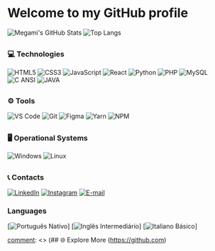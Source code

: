 # Welcome to my GitHub profile 

![Megami's GitHub Stats](https://github-readme-stats.vercel.app/api?username=MegamiAy&show_icons=true&show=prs_merged_percentage&hide=issues,prs&theme=transparent)
![Top Langs](https://github-readme-stats.vercel.app/api/top-langs/?username=MegamiAy&layout=compact&show=icons=true&theme=transparent)
<!--<img src="https://tryhackme-badges.s3.amazonaws.com/Megami.Ay.png" alt="TryHackMe">-->

##

### 💻 Technologies

![HTML5](https://img.shields.io/badge/HTML5-E34F26?style=for-the-badge&logo=html5&logoColor=white) 
![CSS3](https://img.shields.io/badge/CSS3-1572B6?style=for-the-badge&logo=css3&logoColor=white) 
![JavaScript](https://img.shields.io/badge/JavaScript-F7DF1E?style=for-the-badge&logo=javascript&logoColor=black) 
![React](https://img.shields.io/badge/React-61DAFB?style=for-the-badge&logo=react&logoColor=black)
![Python](https://img.shields.io/badge/Python-3776AB?style=for-the-badge&logo=python&logoColor=white) 
![PHP](https://img.shields.io/badge/PHP-777BB4?style=for-the-badge&logo=php&logoColor=white) 
![MySQL](https://img.shields.io/badge/MySQL-4479A1?style=for-the-badge&logo=mysql&logoColor=white) 
![C ANSI](https://img.shields.io/badge/C-00599C?style=for-the-badge&logo=c&logoColor=white)
![JAVA](https://img.shields.io/badge/Java-ED8B00?style=for-the-badge&logo=openjdk&logoColor=white)  

##

### ⚙️ Tools
![VS Code](https://img.shields.io/badge/VS%20Code-2E8B57?style=for-the-badge&logo=visual-studio-code&logoColor=white) ![Git](https://img.shields.io/badge/Git-F54D27?style=for-the-badge&logo=git&logoColor=white) ![Figma](https://img.shields.io/badge/Figma-A259FF?style=for-the-badge&logo=figma&logoColor=white) ![Yarn](https://img.shields.io/badge/Yarn-2578FF?style=for-the-badge&logo=yarn&logoColor=white) ![NPM](https://img.shields.io/badge/NPM-EA4335?style=for-the-badge&logo=npm&logoColor=white)

##

### 🖥️ Operational Systems

![Windows](https://img.shields.io/badge/Windows-0078D6?style=for-the-badge&logo=windows&logoColor=white)
![Linux](https://img.shields.io/badge/Linux-FCC624?style=for-the-badge&logo=linux&logoColor=black)

##

### 📞 Contacts

[![LinkedIn](https://img.shields.io/badge/-LinkedIn-blue?style=flat&logo=Linkedin&logoColor=white)](https://www.linkedin.com/in/laiz-detros-93b95b236/)
[![Instagram](https://img.shields.io/badge/-Instagram-E4405F?style=flat&logo=instagram&logoColor=white)](https://www.instagram.com/laizdetros/)
[![E-mail](https://img.shields.io/badge/-Email-c14438?style=flat&logo=Gmail&logoColor=white)](mailto:laizbdetros@gmail.com)

### Languages

[![Português Nativo](https://img.shields.io/badge/Português-Nativo-brightgreen)]
[![Inglês Intermediário](https://img.shields.io/badge/Inglês-Intermediário-blue)]
[![Italiano Básico](https://img.shields.io/badge/Italiano-Básico-yellow)]

[comment]: <> (## 🌐 Explore More (https://github.com) 

[comment]: <> (### To see more about me:)

[comment]: <> (<a href="https://megamiay.github.io"> <img src="https://img.shields.io/badge/My%20WebSite-11641E?style=for-the-badge"/> </a>)
